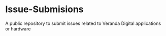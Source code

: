 # Issue-Submisions
A public repository to submit issues related to Veranda Digital applications or hardware
